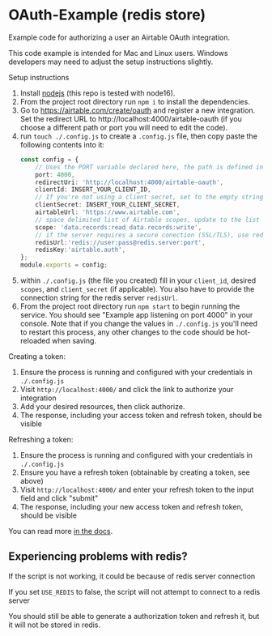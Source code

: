 # OAuth-Example (redis store)

Example code for authorizing a user an Airtable OAuth integration.



This code example is intended for Mac and Linux users. Windows developers may need to adjust the setup instructions slightly.

Setup instructions

1. Install [nodejs](https://nodejs.org/en/) (this repo is tested with node16).
2. From the project root directory run `npm i` to install the dependencies.
3. Go to https://airtable.com/create/oauth and register a new integration. Set the redirect URL to http://localhost:4000/airtable-oauth (if you choose a different path or port you will need to edit the code).
4. run `touch ./.config.js` to create a `.config.js` file, then copy paste the following contents into it:
    ```typescript
    const config = {
        // Uses the PORT variable declared here, the path is defined in code
        port: 4000,
        redirectUri: 'http://localhost:4000/airtable-oauth',
        clientId: INSERT_YOUR_CLIENT_ID,
        // If you're not using a client secret, set to the empty string: ""
        clientSecret: INSERT_YOUR_CLIENT_SECRET,
        airtableUrl: 'https://www.airtable.com',
        // space delimited list of Airtable scopes, update to the list of scopes you want for your integration
        scope: 'data.records:read data.records:write',
        // if the server requires a secure conection (SSL/TLS), use rediss:// instead
        redisUrl:'redis://user:pass@redis.server:port',
        redisKey:'airtable.auth',
    };
    module.exports = config;
    ```
5. within `./.config.js` (the file you created) fill in your `client_id`, desired `scopes`, and `client_secret` (if applicable).
    You also have to provide the connection string for the redis server `redisUrl`.
6. From the project root directory run `npm start` to begin running the service. You should see "Example app listening on port 4000" in your console. Note that if you change the values in `./.config.js` you'll need to restart this process, any other changes to the code should be hot-reloaded when saving.

Creating a token:

1. Ensure the process is running and configured with your credentials in `./.config.js`
2. Visit `http://localhost:4000/` and click the link to authorize your integration
3. Add your desired resources, then click authorize.
4. The response, including your access token and refresh token, should be visible

Refreshing a token:
1. Ensure the process is running and configured with your credentials in `./.config.js`
2. Ensure you have a refresh token (obtainable by creating a token, see above)
3. Visit `http://localhost:4000/` and enter your refresh token to the input field and click "submit"
4. The response, including your new access token and refresh token, should be visible


You can read more [in the docs](https://airtable.com/oauth-beta-developer-reference).


## Experiencing problems with redis?

If the script is not working, it could be because of redis server connection

If you set `USE_REDIS` to false, the script will not attempt to connect to a redis server

You should still be able to generate a authorization token and refresh it, but it will not be stored in redis. 
